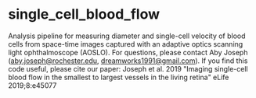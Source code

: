 # single_cell_blood_flow
Analysis pipeline for measuring diameter and single-cell velocity of blood cells from space-time images captured with an adaptive optics scanning light ophthalmoscope (AOSLO). For questions, please contact Aby Joseph (aby.joseph@rochester.edu, dreamworks1991@gmail.com). If you find this code useful, please cite our paper: Joseph et al. 2019 "Imaging single-cell blood flow in the smallest to largest vessels in the living retina" eLife 2019;8:e45077 
